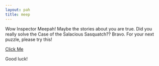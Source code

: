 ```yaml
---
layout: pah
title: meep
---
```

Wow Inspector Meepah! Maybe the stories about you are true. Did you really solve the Case of the Salacious Sasquatch?? Bravo. For your next puzzle, please try this!

[Click Me](https://word.rodeo/?utm_source=share#k+x/vz5K/cNHXs1+cSf2SM2012aiz6PrcDUai8MLHfUozyCY6MypOSC3DuKqYDHTUDf/tay4tyfoiU3M0XForKRQoz1sXmbJyUDYT1r5XOxd0X487vUw3/ERwTI=)

Good luck!

